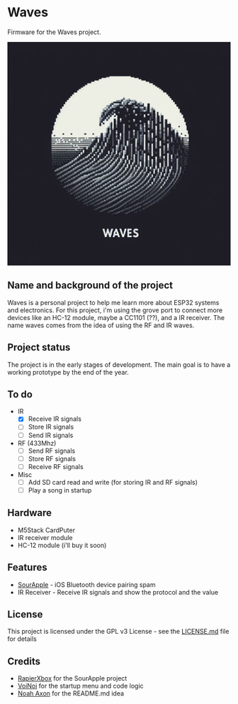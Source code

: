 # Waves

Firmware for the Waves project.

<img src="https://github.com/viniHNS/Waves/blob/main/waves.jpeg" widght="400">

## Name and background of the project

Waves is a personal project to help me learn more about ESP32 systems and electronics. For this project, i'm using the grove port to connect more devices like an HC-12 module, maybe a CC1101 (??), and a IR receiver.
The name waves comes from the idea of using the RF and IR waves.

## Project status

The project is in the early stages of development. The main goal is to have a working prototype by the end of the year.

## To do

- IR
  - [x] Receive IR signals
  - [ ] Store IR signals
  - [ ] Send IR signals

- RF (433Mhz)
  - [ ] Send RF signals
  - [ ] Store RF signals
  - [ ] Receive RF signals

- Misc
  - [ ] Add SD card read and write (for storing IR and RF signals)
  - [ ] Play a song in startup

## Hardware
  - M5Stack CardPuter
  - IR receiver module
  - HC-12 module (i'll buy it soon)

## Features

- [SourApple](https://github.com/RapierXbox/ESP32-Sour-Apple/) - iOS Bluetooth device pairing spam
- IR Receiver - Receive IR signals and show the protocol and the value

## License
This project is licensed under the GPL v3 License - see the [LICENSE.md](LICENSE.md) file for details

## Credits

- [RapierXbox](https://github.com/RapierXbox) for the SourApple project
- [VoiNoi](https://github.com/VoidNoi) for the startup menu and code logic
- [Noah Axon](https://github.com/n0xa) for the README.md idea







